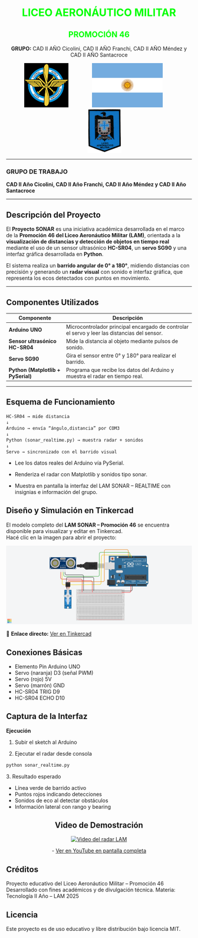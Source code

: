 <h1 align="center" style="color:#00FF00;">LICEO AERONÁUTICO MILITAR</h1>
<h2 align="center" style="color:#00FF00;">PROMOCIÓN 46</h2>
<p align="center">
  <b>GRUPO:</b> CAD II AÑO Cicolini, CAD II AÑO Franchi, CAD II AÑO Méndez y CAD II AÑO Santacroce
</p>

<p align="center">
  <img src="/img/images.png" alt="Insignia FAA" style="height:120px; width:auto; margin-right:30px;">
  <img src="/img/Flag_of_Argentina.svg.png" alt="Bandera Argentina" style="height:120px; width:auto; margin:0 30px;">
  <img src="/img/LAM_Cuerpo_de_Cadetes_1982_FAA_parche.png" alt="Escudo LAM" style="height:120px; width:auto; margin-left:30px;">
</p>


---

### GRUPO DE TRABAJO  
**CAD II Año Cicolini, CAD II Año Franchi, CAD II Año Méndez y CAD II Año Santacroce**

---

## Descripción del Proyecto

El **Proyecto SONAR** es una iniciativa académica desarrollada en el marco de la **Promoción 46 del Liceo Aeronáutico Militar (LAM)**, orientada a la **visualización de distancias y detección de objetos en tiempo real** mediante el uso de un sensor ultrasónico **HC-SR04**, un **servo SG90** y una interfaz gráfica desarrollada en **Python**.

El sistema realiza un **barrido angular de 0° a 180°**, midiendo distancias con precisión y generando un **radar visual** con sonido e interfaz gráfica, que representa los ecos detectados con puntos en movimiento.

---

## Componentes Utilizados

| Componente | Descripción |
|-------------|--------------|
| **Arduino UNO** | Microcontrolador principal encargado de controlar el servo y leer las distancias del sensor. |
| **Sensor ultrasónico HC-SR04** | Mide la distancia al objeto mediante pulsos de sonido. |
| **Servo SG90** | Gira el sensor entre 0° y 180° para realizar el barrido. |
| **Python (Matplotlib + PySerial)** | Programa que recibe los datos del Arduino y muestra el radar en tiempo real. |

---

## Esquema de Funcionamiento

```text
HC-SR04 → mide distancia
↓
Arduino → envía “ángulo,distancia” por COM3
↓
Python (sonar_realtime.py) → muestra radar + sonidos
↓
Servo → sincronizado con el barrido visual
```

- Lee los datos reales del Arduino vía PySerial.

- Renderiza el radar con Matplotlib y sonidos tipo sonar.

- Muestra en pantalla la interfaz del LAM SONAR – REALTIME con insignias e información del grupo.


## Diseño y Simulación en Tinkercad

El modelo completo del **LAM SONAR – Promoción 46** se encuentra disponible para visualizar y editar en Tinkercad.  
Hacé clic en la imagen para abrir el proyecto:

[![Abrir simulación en Tinkercad](/img/LAM-Sonar.png)](https://www.tinkercad.com/things/86cHAaz8mhI-lae-sonar/editel?returnTo=https%3A%2F%2Fwww.tinkercad.com%2Fdashboard)

🔗 **Enlace directo:** [Ver en Tinkercad](https://www.tinkercad.com/things/86cHAaz8mhI-lae-sonar/editel?returnTo=https%3A%2F%2Fwww.tinkercad.com%2Fdashboard)



## Conexiones Básicas
- Elemento	Pin Arduino UNO
- Servo (naranja)	D3 (señal PWM)
- Servo (rojo)	5V
- Servo (marrón)	GND
- HC-SR04 TRIG	D9
- HC-SR04 ECHO	D10


## Captura de la Interfaz

**Ejecución**
1. Subir el sketch al Arduino

2. Ejecutar el radar desde consola
```bash
python sonar_realtime.py
```
3️. Resultado esperado

- Línea verde de barrido activo
- Puntos rojos indicando detecciones
- Sonidos de eco al detectar obstáculos
- Información lateral con rango y bearing



<h2 align="center">Video de Demostración</h2>

<p align="center">
  <a href="https://youtu.be/TNBWvrjQFEQ">
    <img src="https://img.youtube.com/vi/TNBWvrjQFEQ/0.jpg" alt="Video del radar LAM" width="600">
  </a>
</p>

<p align="center">
  - <a href="https://youtu.be/TNBWvrjQFEQ" target="_blank" rel="noopener noreferrer">
  Ver en YouTube en pantalla completa
  </a>
</p>





## Créditos
Proyecto educativo del Liceo Aeronáutico Militar – Promoción 46
Desarrollado con fines académicos y de divulgación técnica.
Materia: Tecnología II Año – LAM 2025

## Licencia
Este proyecto es de uso educativo y libre distribución bajo licencia MIT.
